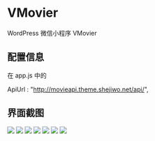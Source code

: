 # VMovier
WordPress 微信小程序  VMovier

## 配置信息


在 app.js 中的 


ApiUrl    : "http://movieapi.theme.shejiwo.net/api/",









## 界面截图

<img src="http://theme.shejiwo.net/movie/wp-content/uploads/2017/01/IMG_2938-576x1024.png">

<img src="http://theme.shejiwo.net/movie/wp-content/uploads/2017/01/IMG_2939-576x1024.png">

<img src="http://theme.shejiwo.net/movie/wp-content/uploads/2017/01/IMG_2940-576x1024.png">

<img src="http://theme.shejiwo.net/movie/wp-content/uploads/2017/01/IMG_2934-576x1024.png">

<img src="http://theme.shejiwo.net/movie/wp-content/uploads/2017/01/IMG_2935-576x1024.png">

<img src="http://theme.shejiwo.net/movie/wp-content/uploads/2017/01/IMG_2936-576x1024.png">

<img src="http://theme.shejiwo.net/movie/wp-content/uploads/2017/01/IMG_2937-576x1024.png">
